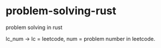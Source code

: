 # problem-solving-rust
problem solving in rust

lc_num -> lc = leetcode, num = problem number in leetcode.
